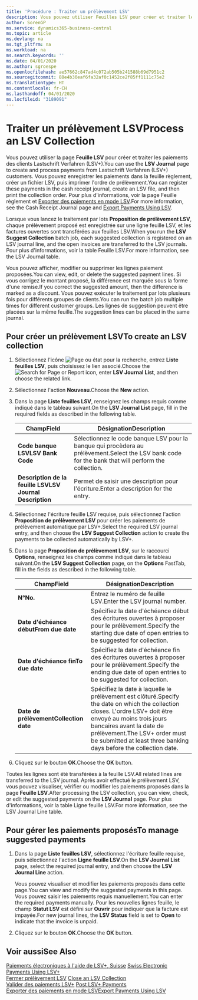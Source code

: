 ```yaml
---
title: 'Procédure : Traiter un prélèvement LSV'
description: Vous pouvez utiliser Feuilles LSV pour créer et traiter les paiements des clients Lastschrift Verfahren (LSV+). Vous pouvez enregistrer les paiements dans la feuille règlement, créer un fichier LSV, puis imprimer l'ordre de prélèvement.
author: SorenGP
ms.service: dynamics365-business-central
ms.topic: article
ms.devlang: na
ms.tgt_pltfrm: na
ms.workload: na
ms.search.keywords: ''
ms.date: 04/01/2020
ms.author: sgroespe
ms.openlocfilehash: ae57662c847ad4c072ab505b241588b69d7951c2
ms.sourcegitcommit: 88e4b30eaf6fa32af0c1452ce2f85ff1111c75e2
ms.translationtype: HT
ms.contentlocale: fr-CH
ms.lasthandoff: 04/01/2020
ms.locfileid: "3189091"
---
```

# <a name="process-an-lsv-collection"></a><span data-ttu-id="4d0ff-104">Traiter un prélèvement LSV</span><span class="sxs-lookup"><span data-stu-id="4d0ff-104">Process an LSV Collection</span></span>
<span data-ttu-id="4d0ff-105">Vous pouvez utiliser la page **Feuille LSV** pour créer et traiter les paiements des clients Lastschrift Verfahren (LSV+).</span><span class="sxs-lookup"><span data-stu-id="4d0ff-105">You can use the **LSV Journal** page to create and process payments from Lastschrift Verfahren (LSV+) customers.</span></span> <span data-ttu-id="4d0ff-106">Vous pouvez enregistrer les paiements dans la feuille règlement, créer un fichier LSV, puis imprimer l'ordre de prélèvement.</span><span class="sxs-lookup"><span data-stu-id="4d0ff-106">You can register these payments in the cash receipt journal, create an LSV file, and then print the collection order.</span></span> <span data-ttu-id="4d0ff-107">Pour plus d'informations, voir la page Feuille règlement et [Exporter des paiements en mode LSV](how-to-export-payments-using-lsv.md).</span><span class="sxs-lookup"><span data-stu-id="4d0ff-107">For more information, see the Cash Receipt Journal page and [Export Payments Using LSV](how-to-export-payments-using-lsv.md).</span></span>  

<span data-ttu-id="4d0ff-108">Lorsque vous lancez le traitement par lots **Proposition de prélèvement LSV**, chaque prélèvement proposé est enregistrée sur une ligne feuille LSV, et les factures ouvertes sont transférées aux feuilles LSV.</span><span class="sxs-lookup"><span data-stu-id="4d0ff-108">When you run the **LSV Suggest Collection** batch job, each suggested collection is registered on an LSV journal line, and the open invoices are transferred to the LSV journals.</span></span> <span data-ttu-id="4d0ff-109">Pour plus d'informations, voir la table Feuille LSV.</span><span class="sxs-lookup"><span data-stu-id="4d0ff-109">For more information, see the LSV Journal table.</span></span>  

<span data-ttu-id="4d0ff-110">Vous pouvez afficher, modifier ou supprimer les lignes paiement proposées.</span><span class="sxs-lookup"><span data-stu-id="4d0ff-110">You can view, edit, or delete the suggested payment lines.</span></span> <span data-ttu-id="4d0ff-111">Si vous corrigez le montant proposé, la différence est marquée sous la forme d'une remise.</span><span class="sxs-lookup"><span data-stu-id="4d0ff-111">If you correct the suggested amount, then the difference is marked as a discount.</span></span> <span data-ttu-id="4d0ff-112">Vous pouvez exécuter le traitement par lots plusieurs fois pour différents groupes de clients.</span><span class="sxs-lookup"><span data-stu-id="4d0ff-112">You can run the batch job multiple times for different customer groups.</span></span> <span data-ttu-id="4d0ff-113">Les lignes de suggestion peuvent être placées sur la même feuille.</span><span class="sxs-lookup"><span data-stu-id="4d0ff-113">The suggestion lines can be placed in the same journal.</span></span>  

## <a name="to-create-an-lsv-collection"></a><span data-ttu-id="4d0ff-114">Pour créer un prélèvement LSV</span><span class="sxs-lookup"><span data-stu-id="4d0ff-114">To create an LSV collection</span></span>  

1.  <span data-ttu-id="4d0ff-115">Sélectionnez l'icône ![Page ou état pour la recherche](../../media/ui-search/search_small.png "Icône Page ou état pour la recherche"), entrez **Liste feuilles LSV**, puis choisissez le lien associé.</span><span class="sxs-lookup"><span data-stu-id="4d0ff-115">Choose the ![Search for Page or Report](../../media/ui-search/search_small.png "Search for Page or Report icon") icon, enter **LSV Journal List**, and then choose the related link.</span></span>  
2.  <span data-ttu-id="4d0ff-116">Sélectionnez l'action **Nouveau**.</span><span class="sxs-lookup"><span data-stu-id="4d0ff-116">Choose the **New** action.</span></span>  
3.  <span data-ttu-id="4d0ff-117">Dans la page **Liste feuilles LSV**, renseignez les champs requis comme indiqué dans le tableau suivant.</span><span class="sxs-lookup"><span data-stu-id="4d0ff-117">On the **LSV Journal List** page, fill in the required fields as described in the following table.</span></span>  

    |<span data-ttu-id="4d0ff-118">Champ</span><span class="sxs-lookup"><span data-stu-id="4d0ff-118">Field</span></span>|<span data-ttu-id="4d0ff-119">Désignation</span><span class="sxs-lookup"><span data-stu-id="4d0ff-119">Description</span></span>|  
    |---------------------------------|---------------------------------------|  
    |<span data-ttu-id="4d0ff-120">**Code banque LSV**</span><span class="sxs-lookup"><span data-stu-id="4d0ff-120">**LSV Bank Code**</span></span>|<span data-ttu-id="4d0ff-121">Sélectionnez le code banque LSV pour la banque qui procèdera au prélèvement.</span><span class="sxs-lookup"><span data-stu-id="4d0ff-121">Select the LSV bank code for the bank that will perform the collection.</span></span>|  
    |<span data-ttu-id="4d0ff-122">**Description de la feuille LSV**</span><span class="sxs-lookup"><span data-stu-id="4d0ff-122">**LSV Journal Description**</span></span>|<span data-ttu-id="4d0ff-123">Permet de saisir une description pour l'écriture.</span><span class="sxs-lookup"><span data-stu-id="4d0ff-123">Enter a description for the entry.</span></span>|

4.  <span data-ttu-id="4d0ff-124">Sélectionnez l'écriture feuille LSV requise, puis sélectionnez l'action **Proposition de prélèvement LSV** pour créer les paiements de prélèvement automatique par LSV+.</span><span class="sxs-lookup"><span data-stu-id="4d0ff-124">Select the required LSV journal entry, and then choose the **LSV Suggest Collection** action to create the payments to be collected automatically by LSV+.</span></span>  
5.  <span data-ttu-id="4d0ff-125">Dans la page **Proposition de prélèvement LSV**, sur le raccourci **Options**, renseignez les champs comme indiqué dans le tableau suivant.</span><span class="sxs-lookup"><span data-stu-id="4d0ff-125">On the **LSV Suggest Collection** page, on the **Options** FastTab, fill in the fields as described in the following table.</span></span>  

    |<span data-ttu-id="4d0ff-126">Champ</span><span class="sxs-lookup"><span data-stu-id="4d0ff-126">Field</span></span>|<span data-ttu-id="4d0ff-127">Désignation</span><span class="sxs-lookup"><span data-stu-id="4d0ff-127">Description</span></span>|  
    |---------------------------------|---------------------------------------|  
    |<span data-ttu-id="4d0ff-128">**N°**</span><span class="sxs-lookup"><span data-stu-id="4d0ff-128">**No.**</span></span>|<span data-ttu-id="4d0ff-129">Entrez le numéro de feuille LSV.</span><span class="sxs-lookup"><span data-stu-id="4d0ff-129">Enter the LSV journal number.</span></span>|  
    |<span data-ttu-id="4d0ff-130">**Date d'échéance début**</span><span class="sxs-lookup"><span data-stu-id="4d0ff-130">**From due date**</span></span>|<span data-ttu-id="4d0ff-131">Spécifiez la date d'échéance début des écritures ouvertes à proposer pour le prélèvement.</span><span class="sxs-lookup"><span data-stu-id="4d0ff-131">Specify the starting due date of open entries to be suggested for collection.</span></span>|  
    |<span data-ttu-id="4d0ff-132">**Date d'échéance fin**</span><span class="sxs-lookup"><span data-stu-id="4d0ff-132">**To due date**</span></span>|<span data-ttu-id="4d0ff-133">Spécifiez la date d'échéance fin des écritures ouvertes à proposer pour le prélèvement.</span><span class="sxs-lookup"><span data-stu-id="4d0ff-133">Specify the ending due date of open entries to be suggested for collection.</span></span>|  
    |<span data-ttu-id="4d0ff-134">**Date de prélèvement**</span><span class="sxs-lookup"><span data-stu-id="4d0ff-134">**Collection date**</span></span>|<span data-ttu-id="4d0ff-135">Spécifiez la date à laquelle le prélèvement est clôturé.</span><span class="sxs-lookup"><span data-stu-id="4d0ff-135">Specify the date on which the collection closes.</span></span> <span data-ttu-id="4d0ff-136">L'ordre LSV+ doit être envoyé au moins trois jours bancaires avant la date de prélèvement.</span><span class="sxs-lookup"><span data-stu-id="4d0ff-136">The LSV+ order must be submitted at least three banking days before the collection date.</span></span>|  

6.  <span data-ttu-id="4d0ff-137">Cliquez sur le bouton **OK**.</span><span class="sxs-lookup"><span data-stu-id="4d0ff-137">Choose the **OK** button.</span></span>  

<span data-ttu-id="4d0ff-138">Toutes les lignes sont été transférées à la feuille LSV.</span><span class="sxs-lookup"><span data-stu-id="4d0ff-138">All related lines are transferred to the LSV journal.</span></span> <span data-ttu-id="4d0ff-139">Après avoir effectué le prélèvement LSV, vous pouvez visualiser, vérifier ou modifier les paiements proposés dans la page **Feuille LSV**.</span><span class="sxs-lookup"><span data-stu-id="4d0ff-139">After processing the LSV collection, you can view, check, or edit the suggested payments on the **LSV Journal** page.</span></span> <span data-ttu-id="4d0ff-140">Pour plus d'informations, voir la table Ligne feuille LSV.</span><span class="sxs-lookup"><span data-stu-id="4d0ff-140">For more information, see the LSV Journal Line table.</span></span>  

## <a name="to-manage-suggested-payments"></a><span data-ttu-id="4d0ff-141">Pour gérer les paiements proposés</span><span class="sxs-lookup"><span data-stu-id="4d0ff-141">To manage suggested payments</span></span>  

1.  <span data-ttu-id="4d0ff-142">Dans la page **Liste feuilles LSV**, sélectionnez l'écriture feuille requise, puis sélectionnez l'action **Ligne feuille LSV**.</span><span class="sxs-lookup"><span data-stu-id="4d0ff-142">On the **LSV Journal List** page, select the required journal entry, and then choose the **LSV Journal Line** action.</span></span>  

    <span data-ttu-id="4d0ff-143">Vous pouvez visualiser et modifier les paiements proposés dans cette page.</span><span class="sxs-lookup"><span data-stu-id="4d0ff-143">You can view and modify the suggested payments in this page.</span></span> <span data-ttu-id="4d0ff-144">Vous pouvez saisir les paiements requis manuellement.</span><span class="sxs-lookup"><span data-stu-id="4d0ff-144">You can enter the required payments manually.</span></span> <span data-ttu-id="4d0ff-145">Pour les nouvelles lignes feuille, le champ **Statut LSV** est défini sur **Ouvrir** pour indiquer que la facture est impayée.</span><span class="sxs-lookup"><span data-stu-id="4d0ff-145">For new journal lines, the **LSV Status** field is set to **Open** to indicate that the invoice is unpaid.</span></span>  

3.  <span data-ttu-id="4d0ff-146">Cliquez sur le bouton **OK**.</span><span class="sxs-lookup"><span data-stu-id="4d0ff-146">Choose the **OK** button.</span></span>  

## <a name="see-also"></a><span data-ttu-id="4d0ff-147">Voir aussi</span><span class="sxs-lookup"><span data-stu-id="4d0ff-147">See Also</span></span>  
 <span data-ttu-id="4d0ff-148">[Paiements électroniques à l'aide de LSV+, Suisse](swiss-electronic-payments-using-lsv-.md) </span><span class="sxs-lookup"><span data-stu-id="4d0ff-148">[Swiss Electronic Payments Using LSV+](swiss-electronic-payments-using-lsv-.md) </span></span>  
 <span data-ttu-id="4d0ff-149">[Fermer prélèvement LSV](how-to-close-an-lsv-collection.md) </span><span class="sxs-lookup"><span data-stu-id="4d0ff-149">[Close an LSV Collection](how-to-close-an-lsv-collection.md) </span></span>  
 <span data-ttu-id="4d0ff-150">[Valider des paiements LSV+](how-to-post-lsv-payments.md) </span><span class="sxs-lookup"><span data-stu-id="4d0ff-150">[Post LSV+ Payments](how-to-post-lsv-payments.md) </span></span>  
 [<span data-ttu-id="4d0ff-151">Exporter des paiements en mode LSV</span><span class="sxs-lookup"><span data-stu-id="4d0ff-151">Export Payments Using LSV</span></span>](how-to-export-payments-using-lsv.md)
